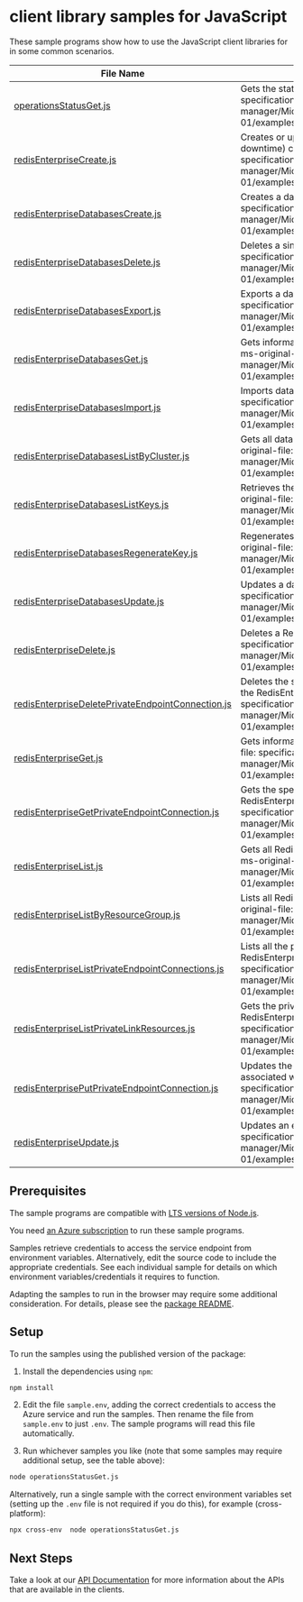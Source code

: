 # client library samples for JavaScript

These sample programs show how to use the JavaScript client libraries for in some common scenarios.

| **File Name**                                                                                       | **Description**                                                                                                                                                                                                                                                            |
| --------------------------------------------------------------------------------------------------- | -------------------------------------------------------------------------------------------------------------------------------------------------------------------------------------------------------------------------------------------------------------------------- |
| [operationsStatusGet.js][operationsstatusget]                                                       | Gets the status of operation. x-ms-original-file: specification/redisenterprise/resource-manager/Microsoft.Cache/stable/2021-08-01/examples/OperationsStatusGet.json                                                                                                       |
| [redisEnterpriseCreate.js][redisenterprisecreate]                                                   | Creates or updates an existing (overwrite/recreate, with potential downtime) cache cluster x-ms-original-file: specification/redisenterprise/resource-manager/Microsoft.Cache/stable/2021-08-01/examples/RedisEnterpriseCreate.json                                        |
| [redisEnterpriseDatabasesCreate.js][redisenterprisedatabasescreate]                                 | Creates a database x-ms-original-file: specification/redisenterprise/resource-manager/Microsoft.Cache/stable/2021-08-01/examples/RedisEnterpriseDatabasesCreate.json                                                                                                       |
| [redisEnterpriseDatabasesDelete.js][redisenterprisedatabasesdelete]                                 | Deletes a single database x-ms-original-file: specification/redisenterprise/resource-manager/Microsoft.Cache/stable/2021-08-01/examples/RedisEnterpriseDatabasesDelete.json                                                                                                |
| [redisEnterpriseDatabasesExport.js][redisenterprisedatabasesexport]                                 | Exports a database file from target database. x-ms-original-file: specification/redisenterprise/resource-manager/Microsoft.Cache/stable/2021-08-01/examples/RedisEnterpriseDatabasesExport.json                                                                            |
| [redisEnterpriseDatabasesGet.js][redisenterprisedatabasesget]                                       | Gets information about a database in a RedisEnterprise cluster. x-ms-original-file: specification/redisenterprise/resource-manager/Microsoft.Cache/stable/2021-08-01/examples/RedisEnterpriseDatabasesGet.json                                                             |
| [redisEnterpriseDatabasesImport.js][redisenterprisedatabasesimport]                                 | Imports database files to target database. x-ms-original-file: specification/redisenterprise/resource-manager/Microsoft.Cache/stable/2021-08-01/examples/RedisEnterpriseDatabasesImport.json                                                                               |
| [redisEnterpriseDatabasesListByCluster.js][redisenterprisedatabaseslistbycluster]                   | Gets all databases in the specified RedisEnterprise cluster. x-ms-original-file: specification/redisenterprise/resource-manager/Microsoft.Cache/stable/2021-08-01/examples/RedisEnterpriseDatabasesListByCluster.json                                                      |
| [redisEnterpriseDatabasesListKeys.js][redisenterprisedatabaseslistkeys]                             | Retrieves the access keys for the RedisEnterprise database. x-ms-original-file: specification/redisenterprise/resource-manager/Microsoft.Cache/stable/2021-08-01/examples/RedisEnterpriseDatabasesListKeys.json                                                            |
| [redisEnterpriseDatabasesRegenerateKey.js][redisenterprisedatabasesregeneratekey]                   | Regenerates the RedisEnterprise database's access keys. x-ms-original-file: specification/redisenterprise/resource-manager/Microsoft.Cache/stable/2021-08-01/examples/RedisEnterpriseDatabasesRegenerateKey.json                                                           |
| [redisEnterpriseDatabasesUpdate.js][redisenterprisedatabasesupdate]                                 | Updates a database x-ms-original-file: specification/redisenterprise/resource-manager/Microsoft.Cache/stable/2021-08-01/examples/RedisEnterpriseDatabasesUpdate.json                                                                                                       |
| [redisEnterpriseDelete.js][redisenterprisedelete]                                                   | Deletes a RedisEnterprise cache cluster. x-ms-original-file: specification/redisenterprise/resource-manager/Microsoft.Cache/stable/2021-08-01/examples/RedisEnterpriseDelete.json                                                                                          |
| [redisEnterpriseDeletePrivateEndpointConnection.js][redisenterprisedeleteprivateendpointconnection] | Deletes the specified private endpoint connection associated with the RedisEnterprise cluster. x-ms-original-file: specification/redisenterprise/resource-manager/Microsoft.Cache/stable/2021-08-01/examples/RedisEnterpriseDeletePrivateEndpointConnection.json           |
| [redisEnterpriseGet.js][redisenterpriseget]                                                         | Gets information about a RedisEnterprise cluster x-ms-original-file: specification/redisenterprise/resource-manager/Microsoft.Cache/stable/2021-08-01/examples/RedisEnterpriseGet.json                                                                                     |
| [redisEnterpriseGetPrivateEndpointConnection.js][redisenterprisegetprivateendpointconnection]       | Gets the specified private endpoint connection associated with the RedisEnterprise cluster. x-ms-original-file: specification/redisenterprise/resource-manager/Microsoft.Cache/stable/2021-08-01/examples/RedisEnterpriseGetPrivateEndpointConnection.json                 |
| [redisEnterpriseList.js][redisenterpriselist]                                                       | Gets all RedisEnterprise clusters in the specified subscription. x-ms-original-file: specification/redisenterprise/resource-manager/Microsoft.Cache/stable/2021-08-01/examples/RedisEnterpriseList.json                                                                    |
| [redisEnterpriseListByResourceGroup.js][redisenterpriselistbyresourcegroup]                         | Lists all RedisEnterprise clusters in a resource group. x-ms-original-file: specification/redisenterprise/resource-manager/Microsoft.Cache/stable/2021-08-01/examples/RedisEnterpriseListByResourceGroup.json                                                              |
| [redisEnterpriseListPrivateEndpointConnections.js][redisenterpriselistprivateendpointconnections]   | Lists all the private endpoint connections associated with the RedisEnterprise cluster. x-ms-original-file: specification/redisenterprise/resource-manager/Microsoft.Cache/stable/2021-08-01/examples/RedisEnterpriseListPrivateEndpointConnections.json                   |
| [redisEnterpriseListPrivateLinkResources.js][redisenterpriselistprivatelinkresources]               | Gets the private link resources that need to be created for a RedisEnterprise cluster. x-ms-original-file: specification/redisenterprise/resource-manager/Microsoft.Cache/stable/2021-08-01/examples/RedisEnterpriseListPrivateLinkResources.json                          |
| [redisEnterprisePutPrivateEndpointConnection.js][redisenterpriseputprivateendpointconnection]       | Updates the state of the specified private endpoint connection associated with the RedisEnterprise cluster. x-ms-original-file: specification/redisenterprise/resource-manager/Microsoft.Cache/stable/2021-08-01/examples/RedisEnterprisePutPrivateEndpointConnection.json |
| [redisEnterpriseUpdate.js][redisenterpriseupdate]                                                   | Updates an existing RedisEnterprise cluster x-ms-original-file: specification/redisenterprise/resource-manager/Microsoft.Cache/stable/2021-08-01/examples/RedisEnterpriseUpdate.json                                                                                       |

## Prerequisites

The sample programs are compatible with [LTS versions of Node.js](https://nodejs.org/about/releases/).

You need [an Azure subscription][freesub] to run these sample programs.

Samples retrieve credentials to access the service endpoint from environment variables. Alternatively, edit the source code to include the appropriate credentials. See each individual sample for details on which environment variables/credentials it requires to function.

Adapting the samples to run in the browser may require some additional consideration. For details, please see the [package README][package].

## Setup

To run the samples using the published version of the package:

1. Install the dependencies using `npm`:

```bash
npm install
```

2. Edit the file `sample.env`, adding the correct credentials to access the Azure service and run the samples. Then rename the file from `sample.env` to just `.env`. The sample programs will read this file automatically.

3. Run whichever samples you like (note that some samples may require additional setup, see the table above):

```bash
node operationsStatusGet.js
```

Alternatively, run a single sample with the correct environment variables set (setting up the `.env` file is not required if you do this), for example (cross-platform):

```bash
npx cross-env  node operationsStatusGet.js
```

## Next Steps

Take a look at our [API Documentation][apiref] for more information about the APIs that are available in the clients.

[operationsstatusget]: https://github.com/Azure/azure-sdk-for-js/blob/main/sdk/redisenterprise/arm-redisenterprisecache/samples/v2/javascript/operationsStatusGet.js
[redisenterprisecreate]: https://github.com/Azure/azure-sdk-for-js/blob/main/sdk/redisenterprise/arm-redisenterprisecache/samples/v2/javascript/redisEnterpriseCreate.js
[redisenterprisedatabasescreate]: https://github.com/Azure/azure-sdk-for-js/blob/main/sdk/redisenterprise/arm-redisenterprisecache/samples/v2/javascript/redisEnterpriseDatabasesCreate.js
[redisenterprisedatabasesdelete]: https://github.com/Azure/azure-sdk-for-js/blob/main/sdk/redisenterprise/arm-redisenterprisecache/samples/v2/javascript/redisEnterpriseDatabasesDelete.js
[redisenterprisedatabasesexport]: https://github.com/Azure/azure-sdk-for-js/blob/main/sdk/redisenterprise/arm-redisenterprisecache/samples/v2/javascript/redisEnterpriseDatabasesExport.js
[redisenterprisedatabasesget]: https://github.com/Azure/azure-sdk-for-js/blob/main/sdk/redisenterprise/arm-redisenterprisecache/samples/v2/javascript/redisEnterpriseDatabasesGet.js
[redisenterprisedatabasesimport]: https://github.com/Azure/azure-sdk-for-js/blob/main/sdk/redisenterprise/arm-redisenterprisecache/samples/v2/javascript/redisEnterpriseDatabasesImport.js
[redisenterprisedatabaseslistbycluster]: https://github.com/Azure/azure-sdk-for-js/blob/main/sdk/redisenterprise/arm-redisenterprisecache/samples/v2/javascript/redisEnterpriseDatabasesListByCluster.js
[redisenterprisedatabaseslistkeys]: https://github.com/Azure/azure-sdk-for-js/blob/main/sdk/redisenterprise/arm-redisenterprisecache/samples/v2/javascript/redisEnterpriseDatabasesListKeys.js
[redisenterprisedatabasesregeneratekey]: https://github.com/Azure/azure-sdk-for-js/blob/main/sdk/redisenterprise/arm-redisenterprisecache/samples/v2/javascript/redisEnterpriseDatabasesRegenerateKey.js
[redisenterprisedatabasesupdate]: https://github.com/Azure/azure-sdk-for-js/blob/main/sdk/redisenterprise/arm-redisenterprisecache/samples/v2/javascript/redisEnterpriseDatabasesUpdate.js
[redisenterprisedelete]: https://github.com/Azure/azure-sdk-for-js/blob/main/sdk/redisenterprise/arm-redisenterprisecache/samples/v2/javascript/redisEnterpriseDelete.js
[redisenterprisedeleteprivateendpointconnection]: https://github.com/Azure/azure-sdk-for-js/blob/main/sdk/redisenterprise/arm-redisenterprisecache/samples/v2/javascript/redisEnterpriseDeletePrivateEndpointConnection.js
[redisenterpriseget]: https://github.com/Azure/azure-sdk-for-js/blob/main/sdk/redisenterprise/arm-redisenterprisecache/samples/v2/javascript/redisEnterpriseGet.js
[redisenterprisegetprivateendpointconnection]: https://github.com/Azure/azure-sdk-for-js/blob/main/sdk/redisenterprise/arm-redisenterprisecache/samples/v2/javascript/redisEnterpriseGetPrivateEndpointConnection.js
[redisenterpriselist]: https://github.com/Azure/azure-sdk-for-js/blob/main/sdk/redisenterprise/arm-redisenterprisecache/samples/v2/javascript/redisEnterpriseList.js
[redisenterpriselistbyresourcegroup]: https://github.com/Azure/azure-sdk-for-js/blob/main/sdk/redisenterprise/arm-redisenterprisecache/samples/v2/javascript/redisEnterpriseListByResourceGroup.js
[redisenterpriselistprivateendpointconnections]: https://github.com/Azure/azure-sdk-for-js/blob/main/sdk/redisenterprise/arm-redisenterprisecache/samples/v2/javascript/redisEnterpriseListPrivateEndpointConnections.js
[redisenterpriselistprivatelinkresources]: https://github.com/Azure/azure-sdk-for-js/blob/main/sdk/redisenterprise/arm-redisenterprisecache/samples/v2/javascript/redisEnterpriseListPrivateLinkResources.js
[redisenterpriseputprivateendpointconnection]: https://github.com/Azure/azure-sdk-for-js/blob/main/sdk/redisenterprise/arm-redisenterprisecache/samples/v2/javascript/redisEnterprisePutPrivateEndpointConnection.js
[redisenterpriseupdate]: https://github.com/Azure/azure-sdk-for-js/blob/main/sdk/redisenterprise/arm-redisenterprisecache/samples/v2/javascript/redisEnterpriseUpdate.js
[apiref]: https://docs.microsoft.com/javascript/api/@azure/arm-redisenterprisecache?view=azure-node-preview
[freesub]: https://azure.microsoft.com/free/
[package]: https://github.com/Azure/azure-sdk-for-js/tree/main/sdk/redisenterprise/arm-redisenterprisecache/README.md
